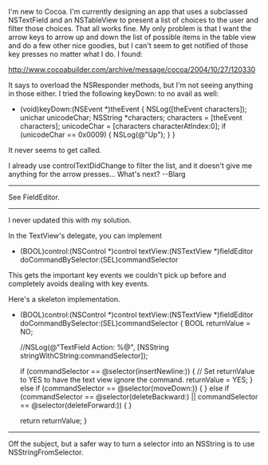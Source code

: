 I'm new to Cocoa.  I'm currently designing an app that uses a subclassed NSTextField and an NSTableView to present a list of choices to the user and filter those choices.  That all works fine.  My only problem is that I want the arrow keys to arrow up and down the list of possible items in the table view and do a few other nice goodies, but I can't seem to get notified of those key presses no matter what I do.  I found:

http://www.cocoabuilder.com/archive/message/cocoa/2004/10/27/120330

It says to overload the NSResponder methods, but I'm not seeing anything in those either.  I tried the following keyDown: to no avail as well:

    
- (void)keyDown:(NSEvent *)theEvent
{
	NSLog([theEvent characters]);
	unichar unicodeChar;
	NSString *characters;
	characters = [theEvent characters];
	unicodeChar = [characters characterAtIndex:0];
	if (unicodeChar == 0x0009)
	{
		NSLog(@"Up");
	}
}


It never seems to get called.

I already use controlTextDidChange to filter the list, and it doesn't give me anything for the arrow presses...  What's next? --Blarg

----
See FieldEditor.

----
I never updated this with my solution.

In the TextView's delegate, you can implement
- (BOOL)control:(NSControl *)control textView:(NSTextView *)fieldEditor doCommandBySelector:(SEL)commandSelector

This gets the important key events we couldn't pick up before and completely avoids dealing with key events.

Here's a skeleton implementation.

    
- (BOOL)control:(NSControl *)control textView:(NSTextView *)fieldEditor doCommandBySelector:(SEL)commandSelector
{
	BOOL returnValue = NO;
	
	//NSLog(@"TextField Action: %@", [NSString stringWithCString:commandSelector]);

	if (commandSelector == @selector(insertNewline:))
	{
		// Set returnValue to YES to have the text view ignore the command.
		returnValue = YES;
	}
	else if (commandSelector == @selector(moveDown:))
	{
	}
	else if (commandSelector == @selector(deleteBackward:) || commandSelector == @selector(deleteForward:))
	{
	}

	return returnValue;
}


----
Off the subject, but a safer way to turn a selector into an NSString is to use NSStringFromSelector.
